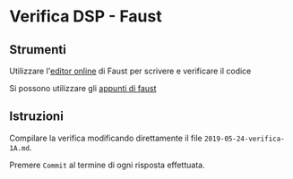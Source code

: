 # Verifica DSP - Faust

## Strumenti

Utilizzare l'[editor online](https://faust.grame.fr/tools/editor/index.html) di Faust per scrivere e verificare il codice
 
Si possono utilizzare gli [appunti di faust](https://github.com/LSSN/dsp-appunti/blob/master/BN/BN-appunti-faust.md)
 
## Istruzioni

Compilare la verifica modificando direttamente il file `2019-05-24-verifica-1A.md`.

Premere `Commit` al termine di ogni risposta effettuata.
